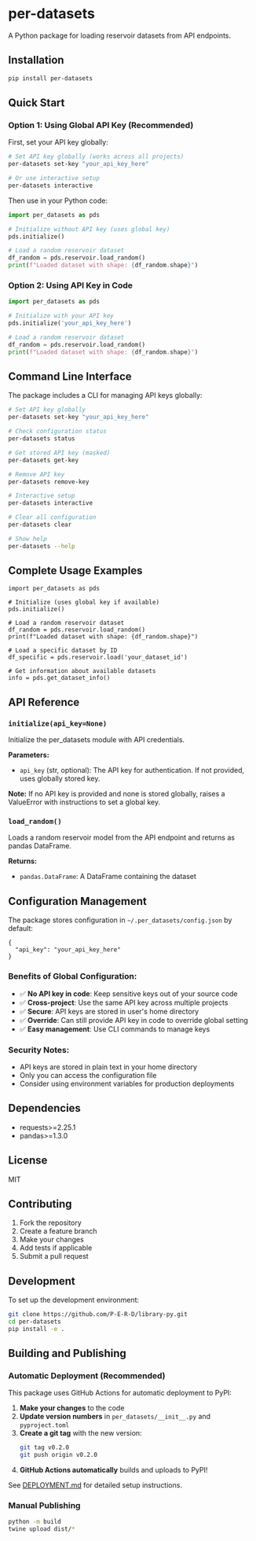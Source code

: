 # per-datasets

A Python package for loading reservoir datasets from API endpoints.

## Installation

```bash
pip install per-datasets
```

## Quick Start

### Option 1: Using Global API Key (Recommended)

First, set your API key globally:

```bash
# Set API key globally (works across all projects)
per-datasets set-key "your_api_key_here"

# Or use interactive setup
per-datasets interactive
```

Then use in your Python code:

```python
import per_datasets as pds

# Initialize without API key (uses global key)
pds.initialize()

# Load a random reservoir dataset
df_random = pds.reservoir.load_random()
print(f"Loaded dataset with shape: {df_random.shape}")
```

### Option 2: Using API Key in Code

```python
import per_datasets as pds

# Initialize with your API key
pds.initialize('your_api_key_here')

# Load a random reservoir dataset
df_random = pds.reservoir.load_random()
print(f"Loaded dataset with shape: {df_random.shape}")
```

## Command Line Interface

The package includes a CLI for managing API keys globally:

```bash
# Set API key globally
per-datasets set-key "your_api_key_here"

# Check configuration status
per-datasets status

# Get stored API key (masked)
per-datasets get-key

# Remove API key
per-datasets remove-key

# Interactive setup
per-datasets interactive

# Clear all configuration
per-datasets clear

# Show help
per-datasets --help
```

## Complete Usage Examples

```
import per_datasets as pds

# Initialize (uses global key if available)
pds.initialize()

# Load a random reservoir dataset
df_random = pds.reservoir.load_random()
print(f"Loaded dataset with shape: {df_random.shape}")

# Load a specific dataset by ID
df_specific = pds.reservoir.load('your_dataset_id')

# Get information about available datasets
info = pds.get_dataset_info()
```

## API Reference

### `initialize(api_key=None)`

Initialize the per_datasets module with API credentials.

**Parameters:**

- `api_key` (str, optional): The API key for authentication. If not provided, uses globally stored key.

**Note:** If no API key is provided and none is stored globally, raises a ValueError with instructions to set a global key.

### `load_random()`

Loads a random reservoir model from the API endpoint and returns as pandas DataFrame.

**Returns:**

- `pandas.DataFrame`: A DataFrame containing the dataset

## Configuration Management

The package stores configuration in `~/.per_datasets/config.json` by default:

```
{
  "api_key": "your_api_key_here"
}
```

### Benefits of Global Configuration:

- ✅ **No API key in code**: Keep sensitive keys out of your source code
- ✅ **Cross-project**: Use the same API key across multiple projects
- ✅ **Secure**: API keys are stored in user's home directory
- ✅ **Override**: Can still provide API key in code to override global setting
- ✅ **Easy management**: Use CLI commands to manage keys

### Security Notes:

- API keys are stored in plain text in your home directory
- Only you can access the configuration file
- Consider using environment variables for production deployments

## Dependencies

- requests>=2.25.1
- pandas>=1.3.0

## License

MIT

## Contributing

1. Fork the repository
2. Create a feature branch
3. Make your changes
4. Add tests if applicable
5. Submit a pull request

## Development

To set up the development environment:

```bash
git clone https://github.com/P-E-R-D/library-py.git
cd per-datasets
pip install -e .
```

## Building and Publishing

### Automatic Deployment (Recommended)

This package uses GitHub Actions for automatic deployment to PyPI:

1. **Make your changes** to the code
2. **Update version numbers** in `per_datasets/__init__.py` and `pyproject.toml`
3. **Create a git tag** with the new version:
   ```bash
   git tag v0.2.0
   git push origin v0.2.0
   ```
4. **GitHub Actions automatically** builds and uploads to PyPI!

See [DEPLOYMENT.md](DEPLOYMENT.md) for detailed setup instructions.

### Manual Publishing

```bash
python -m build
twine upload dist/*
```
